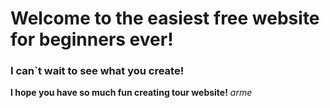 # Welcome to the easiest free website for beginners ever!

### I can`t wait to see what you create!

**I hope you have so much fun creating tour website!**
*arme*
